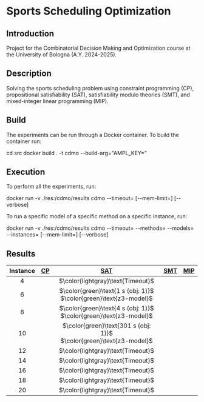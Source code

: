 # Sports Scheduling Optimization

## Introduction

Project for the Combinatorial Decision Making and Optimization course at the University of Bologna (A.Y. 2024-2025).

## Description

Solving the sports scheduling problem using constraint programming (CP), propositional satisfiability (SAT), satisfiability modulo theories (SMT), and mixed-integer linear programming (MIP).

## Build

The experiments can be run through a Docker container. To build the container run:


cd src
docker build . -t cdmo --build-arg="AMPL_KEY=<ampl-community-key>"


## Execution

To perform all the experiments, run:

docker run -v ./res:/cdmo/results cdmo
--timeout=<timeout-per-model>
[--mem-limit=<ram-limit>]
[--verbose]


To run a specific model of a specific method on a specific instance, run:

docker run -v ./res:/cdmo/results cdmo
--timeout=<timeout-per-model>
--methods=<method-name>
--models=<model-name>
--instances=<instance-number>
[--mem-limit=<ram-limit>]
[--verbose]


## Results
<!-- Do NOT remove the comments below -->
<!-- begin-status -->
| Instance | [CP](./method-statuses/cp-status.md) | [SAT](./method-statuses/sat-status.md) | [SMT](./method-statuses/smt-status.md) | [MIP](./method-statuses/mip-status.md) |
|:-:| :---:|:---:|:---:|:---:|
| $4$ | | $\color{lightgray}\text{Timeout}$ | | | 
| $6$ | | $\color{green}\text{1 s (obj: 1)}$</br>$\color{green}\text{z3-model}$ | | | 
| $8$ | | $\color{green}\text{4 s (obj: 1)}$</br>$\color{green}\text{z3-model}$ | | | 
| $10$ | | $\color{green}\text{301 s (obj: 1)}$</br>$\color{green}\text{z3-model}$ | | | 
| $12$ | | $\color{lightgray}\text{Timeout}$ | | | 
| $14$ | | $\color{lightgray}\text{Timeout}$ | | | 
| $16$ | | $\color{lightgray}\text{Timeout}$ | | | 
| $18$ | | $\color{lightgray}\text{Timeout}$ | | | 
| $20$ | | $\color{lightgray}\text{Timeout}$ | | | 

<!-- end-status -->
